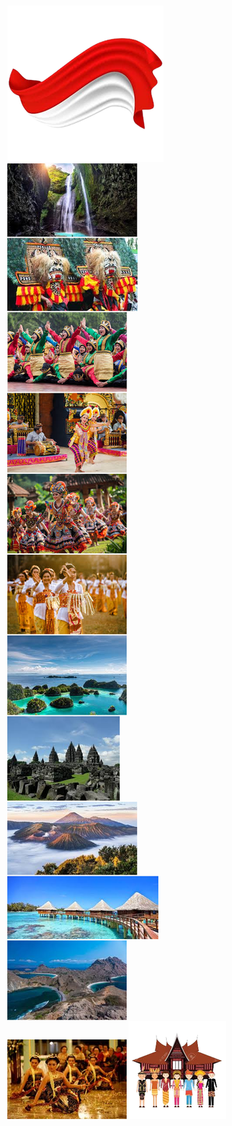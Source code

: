 ![Image Alt](https://github.com/ukhtiaiffah22-spec/hayy/blob/main/bendera.png?raw=true)
![Image Alt](https://github.com/ukhtiaiffah22-spec/hayy/blob/main/download%20(1).jpg?raw=true)
![Image Alt](https://github.com/ukhtiaiffah22-spec/hayy/blob/main/download%20(2).jpg?raw=true)
![Image Alt](https://github.com/ukhtiaiffah22-spec/hayy/blob/main/download%20(3).jpg?raw=true)
![Image Alt](https://github.com/ukhtiaiffah22-spec/hayy/blob/main/download%20(4).jpg?raw=true)
![Image Alt](https://github.com/ukhtiaiffah22-spec/hayy/blob/main/download%20(5).jpg?raw=true)
![Image Alt](https://github.com/ukhtiaiffah22-spec/hayy/blob/main/download%20(6).jpg?raw=true)
![Image Alt](https://github.com/ukhtiaiffah22-spec/hayy/blob/main/download.jpg?raw=true)
![Image Alt](https://github.com/ukhtiaiffah22-spec/hayy/blob/main/images%20(1).jpg?raw=true)
![Image Alt](https://github.com/ukhtiaiffah22-spec/hayy/blob/main/images%20(2).jpg?raw=true)
![Image Alt](https://github.com/ukhtiaiffah22-spec/hayy/blob/main/images%20(3).jpg?raw=true)
![Image Alt](https://github.com/ukhtiaiffah22-spec/hayy/blob/main/images%20(4).jpg?raw=true)
![Image Alt](https://github.com/ukhtiaiffah22-spec/hayy/blob/main/images%20(5).jpg?raw=true)
![Image Alt](https://github.com/ukhtiaiffah22-spec/hayy/blob/main/images__6_-removebg-preview.png?raw=true)
